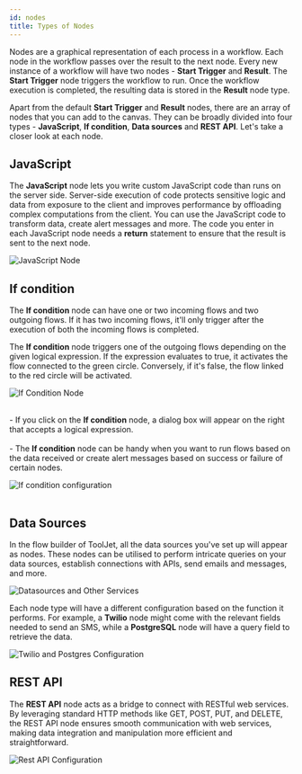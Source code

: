 ```yaml
---
id: nodes
title: Types of Nodes
---
```


Nodes are a graphical representation of each process in a workflow. Each node in the workflow passes over the result to the next node. Every new instance of a workflow will have two nodes - **Start Trigger** and **Result**. The **Start Trigger** node triggers the workflow to run. Once the workflow execution is completed, the resulting data is stored in the **Result** node type.

Apart from the default **Start Trigger** and **Result** nodes, there are an array of nodes that you can add to the canvas. They can be broadly divided into four types - **JavaScript**, **If condition**, **Data sources** and **REST API**. Let's take a closer look at each node.

## JavaScript

The **JavaScript** node lets you write custom JavaScript code than runs on the server side. Server-side execution of code protects sensitive logic and data from exposure to the client and improves performance by offloading complex computations from the client. You can use the JavaScript code to transform data, create alert messages and more. The code you enter in each JavaScript node needs a **return** statement to ensure that the result is sent to the next node. 

<div style={{textAlign: 'center'}}>
    <img style={{padding: '10px'}} className="screenshot-full" src="/img/workflows/nodes/js-node.png" alt="JavaScript Node" />
</div>

## If condition
The **If condition** node can have one or two incoming flows and two outgoing flows. If it has two incoming flows, it'll only trigger after the execution of both the incoming flows is completed. 

The **If condition** node triggers one of the outgoing flows depending on the given logical expression. If the expression evaluates to true, it activates the flow connected to the green circle. Conversely, if it's false, the flow linked to the red circle will be activated.

<div style={{textAlign: 'center'}}>
    <img style={{padding: '10px'}} className="screenshot-full" src="/img/workflows/nodes/if-condition-node.png" alt="If Condition Node" />
</div>
<br/>
<div style={{display: 'flex', justifyContent: 'space-between', flexDirection: window.innerWidth <= 768 ? 'column' : 'row', alignItems:'center'}}>
  <div style={{flex: 1, padding: '0', alignment:'center'}}>
    <p style={{textAlign: 'left'}}>
        - If you click on the <b>If condition</b> node, a dialog box will appear on the right that accepts a logical expression. 
        <br/>    
        <br/>    
        - The <b>If condition</b> node can be handy when you want to run flows based on the data received or create alert messages based on success or failure of certain nodes.
    </p>
  </div>
  <div style={{flex: 1, padding: '10px'}}>
    <img className="screenshot-full" src="/img/workflows/nodes/if-condition-config.png" alt="If condition configuration"  />
  </div>
</div>
<br/>

## Data Sources 
In the flow builder of ToolJet, all the data sources you've set up will appear as nodes. These nodes can be utilised to perform intricate queries on your data sources, establish connections with APIs, send emails and messages, and more.

<div style={{textAlign: 'center'}}>
    <img style={{padding: '10px'}} className="screenshot-full" src="/img/workflows/nodes/datasources-nodes.png" alt="Datasources and Other Services" />
</div>

Each node type will have a different configuration based on the function it performs. For example, a **Twilio** node might come with the relevant fields needed to send an SMS, while a **PostgreSQL** node will have a query field to retrieve the data.

<div style={{textAlign: 'center'}}>
    <img style={{padding: '10px'}} className="screenshot-full" src="/img/workflows/nodes/twilio-postgres-config.png" alt="Twilio and Postgres Configuration" />
</div>

## REST API

The **REST API** node acts as a bridge to connect with RESTful web services. By leveraging standard HTTP methods like GET, POST, PUT, and DELETE, the REST API node ensures smooth communication with web services, making data integration and manipulation more efficient and straightforward.

<div style={{textAlign: 'center'}}>
    <img style={{padding: '10px'}} className="screenshot-full" src="/img/workflows/nodes/restapi-node.png" alt="Rest API Configuration" />
</div>




